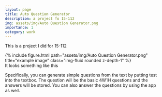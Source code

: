 ```yaml
---
layout: page
title: Auto Question Generator
description: a project fo 15-112
img: assets/img/Auto Question Generator.png
importance: 1
category: work
---
```


This is a project I did for 15-112


<div class="row">
    <div class="col-sm mt-3 mt-md-0">
        {% include figure.html path="assets/img/Auto Question Generator.png" title="example image" class="img-fluid rounded z-depth-1" %}
    </div>
</div>
<div class="caption">
    It looks something like this
</div>

Specifically, you can generate simple questions from the text by putting test into the textbox. The question will be the basic 4W1H questions and the answers will be stored. You can also answer the questions by using the app as well.


